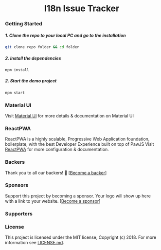 <h1 align="center" style="text-align:center">I18n Issue Tracker</h1>

### Getting Started

##### 1. Clone the repo to your local PC and go to the installation

```bash
git clone repo folder && cd folder
```

##### 2. Install the dependencies

```bash
npm install
```

##### 2. Start the demo project

```bash
npm start
```

### Material UI

Visit [Material UI](https://material-ui.com/) for more details & documentation on Material UI

### ReactPWA

ReactPWA is a highly scalable, Progressive Web Application foundation, boilerplate, with the best Developer Experience built on top of PawJS
Visit [ReactPWA](https://www.reactpwa.com) for more configuration & documentation.

### Backers

Thank you to all our backers! 🙏 [[Become a backer]()]

### Sponsors

Support this project by becoming a sponsor. Your logo will show up here with a link to your website. [[Become a sponsor]()]

### Supporters

### License

This project is licensed under the MIT license, Copyright (c) 2018. For more information see [LICENSE.md]().
